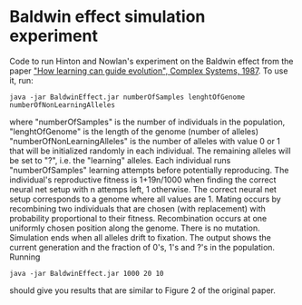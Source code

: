 # Baldwin effect simulation experiment

Code to run Hinton and Nowlan's experiment on the Baldwin effect from the paper ["How learning can guide evolution", Complex Systems, 1987](http://www.complex-systems.com/pdf/01-3-6.pdf). To use it, run:

    java -jar BaldwinEffect.jar numberOfSamples lenghtOfGenome numberOfNonLearningAlleles

where "numberOfSamples" is the number of individuals in the population, "lenghtOfGenome" is the length of the genome (number of alleles) "numberOfNonLearningAlleles" is the number of alleles with value 0 or 1 that will be initialized randomly in each individual. The remaining alleles will be set to "?", i.e. the "learning" alleles. Each individual runs "numberOfSamples" learning attempts before potentially reproducing. The individual's reproductive fitness is 1+19n/1000 when finding the correct neural net setup with n attemps left, 1 otherwise. The correct neural net setup corresponds to a genome where all values are 1. Mating occurs by recombining two individuals that are chosen (with replacement) with probability proportional to their fitness. Recombination occurs at one uniformly chosen position along the genome. There is no mutation. Simulation ends when all alleles drift to fixation. The output shows the current generation and the fraction of 0's, 1's and ?'s in the population. Running

    java -jar BaldwinEffect.jar 1000 20 10

should give you results that are similar to Figure 2 of the original paper.
